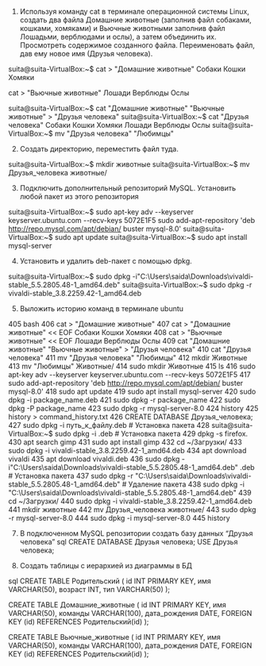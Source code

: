 1. Используя команду cat в терминале операционной системы Linux, создать
два файла Домашние животные (заполнив файл собаками, кошками,
хомяками) и Вьючные животными заполнив файл Лошадьми, верблюдами и
ослы), а затем объединить их. Просмотреть содержимое созданного файла.
Переименовать файл, дав ему новое имя (Друзья человека).

suita@suita-VirtualBox:~$ cat > "Домашние животные" 
Собаки
Кошки
Хомяки

cat > "Вьючные животные" 
Лошади
Верблюды
Ослы

suita@suita-VirtualBox:~$ cat "Домашние животные" "Вьючные животные" > "Друзья человека"
suita@suita-VirtualBox:~$ cat "Друзья человека"
Собаки
Кошки
Хомяки
Лошади
Верблюды
Ослы
suita@suita-VirtualBox:~$ mv "Друзья человека" "Любимцы"

2. Создать директорию, переместить файл туда.

suita@suita-VirtualBox:~$ mkdir животные
suita@suita-VirtualBox:~$ mv Друзья_человека животные/

3. Подключить дополнительный репозиторий MySQL. Установить любой пакет
из этого репозитория

suita@suita-VirtualBox:~$ sudo apt-key adv --keyserver keyserver.ubuntu.com --recv-keys 5072E1F5
sudo add-apt-repository 'deb http://repo.mysql.com/apt/debian/ buster mysql-8.0'
suita@suita-VirtualBox:~$ sudo apt update
suita@suita-VirtualBox:~$ sudo apt install mysql-server

4. Установить и удалить deb-пакет с помощью dpkg.

suita@suita-VirtualBox:~$ sudo dpkg -i"C:\Users\saida\Downloads\vivaldi-stable_5.5.2805.48-1_amd64.deb" 
suita@suita-VirtualBox:~$ sudo dpkg -r vivaldi-stable_3.8.2259.42-1_amd64.deb

5. Выложить историю команд в терминале ubuntu

405  bash
406  cat > "Домашние животные"
  407  cat > "Домашние животные" << EOF
Собаки
Кошки
Хомяки
  408  cat > "Вьючные животные" << EOF
Лошади
Верблюды
Ослы
  409  cat "Домашние животные" "Вьючные животные" > "Друзья человека"
  410  cat "Друзья человека"
  411  mv "Друзья человека" "Любимцы"
  412  mkdir Животные
  413  mv "Любимцы" Животные/
  414  sudo mkdir Животные
  415  ls
  416  sudo apt-key adv --keyserver keyserver.ubuntu.com --recv-keys 5072E1F5
  417  sudo add-apt-repository 'deb http://repo.mysql.com/apt/debian/ buster mysql-8.0'
  418  sudo apt update
  419  sudo apt install mysql-server
  420  sudo dpkg -i package_name.deb
  421  sudo dpkg -r package_name
  422  sudo dpkg -P package_name
  423  sudo dpkg -r mysql-server-8.0
  424  history
  425  history > command_history.txt
  426  CREATE DATABASE Друзья_человека;
  427  sudo dpkg -i путь_к_файлу.deb  # Установка пакета
  428  suita@suita-VirtualBox:~$ sudo dpkg -i .deb  # Установка пакета
  429  dpkg -s firefox.
  430  apt search gimp
  431  sudo apt install gimp
  432  cd ~/Загрузки/
  433  sudo dpkg -i vivaldi-stable_3.8.2259.42-1_amd64.deb
  434  apt download vivaldi
  435  apt download vivaldi.deb
  436  sudo dpkg -i"C:\Users\saida\Downloads\vivaldi-stable_5.5.2805.48-1_amd64.deb" .deb  # Установка пакета
  437  sudo dpkg -r "C:\Users\saida\Downloads\vivaldi-stable_5.5.2805.48-1_amd64.deb"    # Удаление пакета
  438  sudo dpkg -i "C:\Users\saida\Downloads\vivaldi-stable_5.5.2805.48-1_amd64.deb"
  439  cd ~/Загрузки/
  440  sudo dpkg -i vivaldi-stable_3.8.2259.42-1_amd64.deb
  441  mkdir животные
  442  mv Друзья_человека животные/
  443  sudo dpkg -r mysql-server-8.0
  444  sudo dpkg -i mysql-server-8.0
  445  history


7. В подключенном MySQL репозитории создать базу данных “Друзья
человека”
sql
CREATE DATABASE Друзья человека;
USE Друзья человека;

8. Создать таблицы с иерархией из диаграммы в БД

sql
CREATE TABLE Родительский (
    id INT PRIMARY KEY,
    имя VARCHAR(50),
    возраст INT,
    тип VARCHAR(50)
);

CREATE TABLE Домашние_животные (
    id INT PRIMARY KEY,
    имя VARCHAR(50),
    команды VARCHAR(100),
    дата_рождения DATE,
    FOREIGN KEY (id) REFERENCES Родительский(id)
);

CREATE TABLE Вьючные_животные (
    id INT PRIMARY KEY,
    имя VARCHAR(50),
    команды VARCHAR(100),
    дата_рождения DATE,
    FOREIGN KEY (id) REFERENCES Родительский(id)
);


  
 




 






